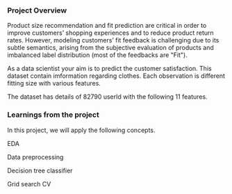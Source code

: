 ### Project Overview

 Product size recommendation and fit prediction are critical in order to improve customers’ shopping experiences and to reduce product return rates. However, modeling customers’ fit feedback is challenging due to its subtle semantics, arising from the subjective evaluation of products and imbalanced label distribution (most of the feedbacks are "Fit").

As a data scientist your aim is to predict the customer satisfaction. This dataset contain imformation regarding clothes. Each observation is different fitting size with various features.

The dataset has details of 82790 userId with the following 11 features.


### Learnings from the project

 In this project, we will apply the following concepts.

EDA

Data preprocessing

Decision tree classifier

Grid search CV


